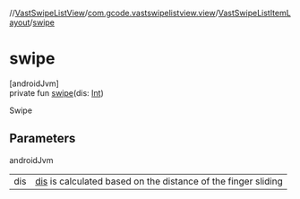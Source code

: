 //[VastSwipeListView](../../../index.md)/[com.gcode.vastswipelistview.view](../index.md)/[VastSwipeListItemLayout](index.md)/[swipe](swipe.md)

# swipe

[androidJvm]\
private fun [swipe](swipe.md)(dis: [Int](https://kotlinlang.org/api/latest/jvm/stdlib/kotlin/-int/index.html))

Swipe

## Parameters

androidJvm

| | |
|---|---|
| dis | [dis](swipe.md) is calculated based on the     distance of the finger sliding |
